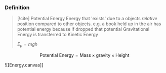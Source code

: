 ### Definition
>[!cite] Potential Energy
>Energy that 'exists' due to a objects *relative* position compared to other objects. e.g. a book held up in the air has potential energy because if dropped that potential Gravitational Energy is transferred to Kinetic Energy
>
>$E_p = mgh$

$$\text{Potential Energy} = \text{Mass} \times \text{gravity} \times \text{Height}$$

![[Energy.canvas]]